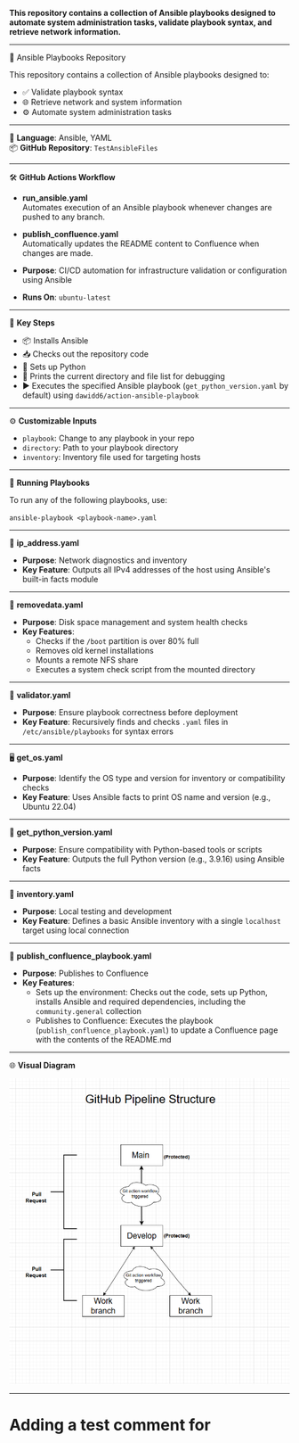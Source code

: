 **This repository contains a collection of Ansible playbooks designed to automate system administration tasks, validate playbook syntax, and retrieve network information.**

___
📁 Ansible Playbooks Repository

This repository contains a collection of Ansible playbooks designed to:  

- ✅ Validate playbook syntax  
- 🌐 Retrieve network and system information  
- ⚙️ Automate system administration tasks   

___

🧠 **Language**: Ansible, YAML  
📦 **GitHub Repository**: `TestAnsibleFiles`

---

🛠️ **GitHub Actions Workflow**

- **run_ansible.yaml**  
  Automates execution of an Ansible playbook whenever changes are pushed to any branch.

- **publish_confluence.yaml**  
  Automatically updates the README content to Confluence when changes are made.

- **Purpose**: CI/CD automation for infrastructure validation or configuration using Ansible  
- **Runs On**: `ubuntu-latest`

---

🔑 **Key Steps**

- 📦 Installs Ansible  
- 📥 Checks out the repository code  
- 🐍 Sets up Python  
- 🧭 Prints the current directory and file list for debugging  
- ▶️ Executes the specified Ansible playbook (`get_python_version.yaml` by default) using `dawidd6/action-ansible-playbook`

---

⚙️ **Customizable Inputs**

- `playbook`: Change to any playbook in your repo  
- `directory`: Path to your playbook directory  
- `inventory`: Inventory file used for targeting hosts  

---

🚀 **Running Playbooks**

To run any of the following playbooks, use:  

`ansible-playbook <playbook-name>.yaml`

___


📡 **ip_address.yaml**  
- **Purpose**: Network diagnostics and inventory  
- **Key Feature**: Outputs all IPv4 addresses of the host using Ansible's built-in facts module  

---

🧹 **removedata.yaml**  
- **Purpose**: Disk space management and system health checks  
- **Key Features**:  
  - Checks if the `/boot` partition is over 80% full  
  - Removes old kernel installations  
  - Mounts a remote NFS share  
  - Executes a system check script from the mounted directory  

---

🧪 **validator.yaml**  
- **Purpose**: Ensure playbook correctness before deployment  
- **Key Feature**: Recursively finds and checks `.yaml` files in `/etc/ansible/playbooks` for syntax errors  

---

🖥️ **get_os.yaml**  
- **Purpose**: Identify the OS type and version for inventory or compatibility checks  
- **Key Feature**: Uses Ansible facts to print OS name and version (e.g., Ubuntu 22.04)  

---

🐍 **get_python_version.yaml**  
- **Purpose**: Ensure compatibility with Python-based tools or scripts  
- **Key Feature**: Outputs the full Python version (e.g., 3.9.16) using Ansible facts  

---

🧾 **inventory.yaml**  
- **Purpose**: Local testing and development  
- **Key Feature**: Defines a basic Ansible inventory with a single `localhost` target using local connection  

---

📝 **publish_confluence_playbook.yaml**  
- **Purpose**: Publishes to Confluence  
- **Key Features**:  
  - Sets up the environment: Checks out the code, sets up Python, installs Ansible and required dependencies, including the `community.general` collection  
  - Publishes to Confluence: Executes the playbook (`publish_confluence_playbook.yaml`) to update a Confluence page with the contents of the README.md  

---

🌐 **Visual Diagram**  

![Visual Diagram](Pipelinestructure.png)


___

# Adding a test comment for 

